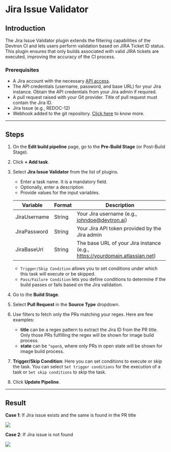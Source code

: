 # Jira Issue Validator

## Introduction
The Jira Issue Validator plugin extends the filtering capabilities of the Devtron CI and lets users perform validation based on JIRA Ticket ID status. This plugin ensures that only builds associated with valid JIRA tickets are executed, improving the accuracy of the CI process.

### Prerequisites

- A Jira account with the necessary [API access](https://support.atlassian.com/atlassian-account/docs/manage-api-tokens-for-your-atlassian-account/#Create-an-API-token).
- The API credentials (username, password, and base URL) for your Jira instance. Obtain the API credentials from your Jira admin if required.
- A pull request raised with your Git provider. Title of pull request must contain the Jira ID.
- Jira Issue (e.g., REDOC-12)
- Webhook added to the git repository. [Click here](https://docs.devtron.ai/usage/applications/creating-application/workflow/ci-pipeline#configuring-webhook) to know more.

---

## Steps

1. On the **Edit build pipeline** page, go to the **Pre-Build Stage** (or Post-Build Stage).
2. Click **+ Add task**.
3. Select **Jira Issue Validator** from the list of plugins.
    * Enter a task name. It is a mandatory field.
    * Optionally, enter a description 
    * Provide values for the input variables.

    | Variable       | Format | Description                                               |
    | -------------- | ------ | --------------------------------------------------------- |
    | JiraUsername   | String | Your Jira username  (e.g., johndoe@devtron.ai)            |
    | JiraPassword   | String | Your Jira API token provided by the Jira admin            |
    | JiraBaseUrl    | String | The base URL of your Jira instance (e.g., https://yourdomain.atlassian.net) |

    * `Trigger/Skip Condition` allows you to set conditions under which this task will execute or be skipped.
    * `Pass/Failure Condition` lets you define conditions to determine if the build passes or fails based on the Jira validation.

4. Go to the **Build Stage**.

5. Select **Pull Request** in the **Source Type** dropdown.

6. Use filters to fetch only the PRs matching your regex. Here are few examples:
    * **title** can be a regex pattern to extract the Jira ID from the PR title. Only those PRs fulfilling the regex will be shown for image build process. 
    * **state** can be `^open$`, where only PRs in open state will be shown for image build process.

7. **Trigger/Skip Condition**: Here you can set conditions to execute or skip the task. You can select `Set trigger conditions` for the execution of a task or `Set skip conditions` to skip the task.

8. Click **Update Pipeline**.

--- 

## Result

**Case 1**: If Jira issue exists and the same is found in the PR title

![](https://devtron-public-asset.s3.us-east-2.amazonaws.com/images/plugins/jira/jira-issue-validator.jpg)

**Case 2**: If Jira issue is not found

![](https://devtron-public-asset.s3.us-east-2.amazonaws.com/images/plugins/jira/issue-validation-failed.jpg)

